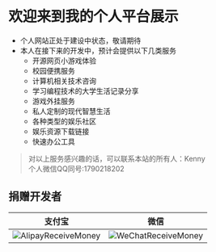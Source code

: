 # 欢迎来到我的个人平台展示

- 个人网站正处于建设中状态，敬请期待
- 本人在接下来的开发中，预计会提供以下几类服务
  - 开源网页小游戏体验
  - 校园便携服务
  - 计算机相关技术咨询
  - 学习编程技术的大学生活记录分享
  - 游戏外挂服务
  - 私人定制的现代智慧生活
  - 各种类型的娱乐社区
  - 娱乐资源下载链接
  - 快速办公工具
  
> 对以上服务感兴趣的话，可以联系本站的所有人：Kenny  
> 个人微信QQ同号:1790218202  



## 捐赠开发者

|                            支付宝                            |                             微信                             |
| :----------------------------------------------------------: | :----------------------------------------------------------: |
| ![AlipayReceiveMoney](https://winstonkenny.github.io/static/img/AlipayReceiveMoney.jpg) | ![WeChatReceiveMoney](https://winstonkenny.github.io/static/img/WeChatReceiveMoney.png) |

